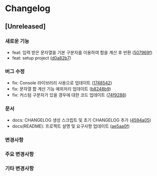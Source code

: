 # Changelog

## [Unreleased]

### 새로운 기능
- feat: 입력 받은 문자열을 기본 구분자를 이용하여 합을 계산 후 반환 ([507969f](https://github.com/Jaewon94/java-calculator-7/commit/507969fc30e5621d045b38fb4c0d2a19acfdc206))
- feat: setup project ([d0a82b7](https://github.com/Jaewon94/java-calculator-7/commit/d0a82b7d11bbabce3253514c307545ccb608c384))
### 버그 수정
- fix: Console 라이브러리 사용으로 업데이트 ([1748542](https://github.com/Jaewon94/java-calculator-7/commit/174854297b14dc70916da962de2fd33f190f2b5e))
- fix: 문자열 합 계산 기능 예외처리 업데이트 ([b8248b9](https://github.com/Jaewon94/java-calculator-7/commit/b8248b97650ab0d14323ee1e576444a0d3873686))
- fix: 커스텀 구분자가 있을 경우에 대한 코드 업데이트 ([74f9288](https://github.com/Jaewon94/java-calculator-7/commit/74f9288233ec91e272d3327ef87708dab4fa22d8))
### 문서
- docs: CHANGELOG 생성 스크립트 및 초기 CHANGELOG 추가 ([4594a05](https://github.com/Jaewon94/java-calculator-7/commit/4594a05c3cbf48698f73e096647252c28a726fae))
- docs(README): 프로젝트 설명 및 요구사항 업데이트 ([ae5aa0f](https://github.com/Jaewon94/java-calculator-7/commit/ae5aa0fbc75ee923852c9c5adf1f766ec476b010))
### 변경사항

### 주요 변경사항

### 기타 변경사항
